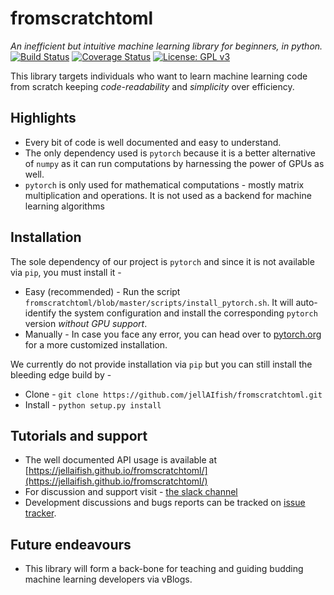 # fromscratchtoml

*An inefficient but intuitive machine learning library for beginners, in python.*  
[![Build Status](https://travis-ci.org/jellAIfish/fromscratchtoml.svg?branch=master)](https://travis-ci.org/jellAIfish/fromscratchtoml)
[![Coverage Status](https://coveralls.io/repos/github/jellAIfish/fromscratchtoml/badge.svg?branch=master)](https://coveralls.io/github/jellAIfish/fromscratchtoml?branch=master)
[![License: GPL v3](https://img.shields.io/badge/License-GPL%20v3-blue.svg)](https://www.gnu.org/licenses/gpl-3.0)

This library targets individuals who want to learn machine learning code from scratch keeping _code-readability_ and _simplicity_ over efficiency.

## Highlights
* Every bit of code is well documented and easy to understand.
* The only dependency used is `pytorch` because it is a better alternative of `numpy` as it can run computations by harnessing the power of GPUs as well.
* `pytorch` is only used for mathematical computations - mostly matrix multiplication and operations. It is not used as a backend for machine learning algorithms

## Installation
The sole dependency of our project is `pytorch` and since it is not available via `pip`, you must install it -
* Easy (recommended) - Run the script `fromscratchtoml/blob/master/scripts/install_pytorch.sh`. It will auto-identify the system configuration and install the corresponding `pytorch` version _without GPU support_.
* Manually - In case you face any error, you can head over to [pytorch.org](http://pytorch.org/) for a more customized installation.

We currently do not provide installation via `pip` but you can still install the bleeding edge build by -
* Clone - `git clone https://github.com/jellAIfish/fromscratchtoml.git`
* Install - `python setup.py install`

## Tutorials and support
* The well documented API usage is available at [https://jellaifish.github.io/fromscratchtoml/](https://jellaifish.github.io/fromscratchtoml/)
* For discussion and support visit - [the slack channel](https://jellaifish.slack.com)
* Development discussions and bugs reports can be tracked on [issue tracker](https://github.com/jellAIfish/fromscratchtoml/issues).

## Future endeavours
* This library will form a back-bone for teaching and guiding budding machine learning developers via vBlogs.
